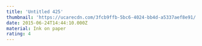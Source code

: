 ```yaml
---
title: 'Untitled 425'
thumbnail: 'https://ucarecdn.com/3fcb9ffb-5bc6-4024-bb4d-a5337aef8e91/'
date: 2015-06-24T14:44:10.000Z
material: Ink on paper
rating: 4
---
```

